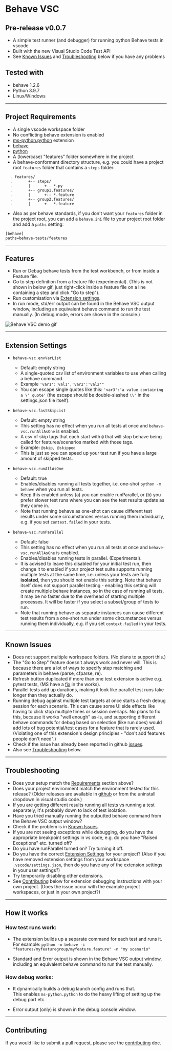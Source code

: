 # Behave VSC 

## Pre-release v0.0.7
- A simple test runner (and debugger) for running python Behave tests in vscode
- Built with the new Visual Studio Code Test API  
- See [Known Issues](#known-issues) and [Troubleshooting](#troubleshooting) below if you have any problems

## Tested with
- behave 1.2.6
- Python 3.9.7
- Linux/Windows

---
## Project Requirements
- A single vscode workspace folder
- No conflicting behave extension is enabled
- [ms-python.python](https://marketplace.visualstudio.com/items?itemName=ms-python.python) extension
- [behave](https://behave.readthedocs.io)
- [python](https://www.python.org/) 
- A (lowercase) "features" folder somewhere in the project
- A behave-conformant directory structure, e.g. you could have a project root `features` folder that contains a `steps` folder:
```  
  . features/  
  .       +-- steps/  
  .       |      +-- *.py  
  .       +-- group1.features/  
  .       |      +-- *.feature  
  .       +-- group2.features/  
  .       |      +-- *.feature  
```
- Also as per behave standards, if you don't want your `features` folder in the project root, you can add a `behave.ini` file to your project root 
folder and add a `paths` setting:
```
[behave]
paths=behave-tests/features 
```

---
## Features

- Run or Debug behave tests from the test workbench, or from inside a Feature file.
- Go to step definition from a feature file (experimental). (This is not shown in below gif, just right-click inside a feature file on a line 
containing a step and click "Go to step").
- Run customisation via [Extension settings](#extension-settings).
- In run mode, std/err output can be found in the Behave VSC output window, including an equivalent behave command to run the test manually. 
(In debug mode, errors are shown in the console.)


![Behave VSC demo gif](https://github.com/jimasp/behave-vsc/raw/main/images/behave-vsc.gif)

---
## Extension Settings

- `behave-vsc.envVarList`
  - Default: empty string
  - A single-quoted csv list of environment variables to use when calling a behave command.
  - Example `'var1':'val1','var2':'val2'"`
  - You can escape single quotes like this: `'var3':'a value containing a \' quote'` (the escape should be double-slashed `\\'` in the 
  settings.json file itself).

- `behave-vsc.fastSkipList`
  - Default: empty string
  - This setting has no effect when you run all tests at once and `behave-vsc.runAllAsOne` is enabled. 
  - A csv of skip tags that each start with `@` that will stop behave being called for features/scenarios marked with those tags. 
  - Example: `@skip, @skipped` 
  - This is just so you can speed up your test run if you have a large amount of skipped tests. 

- `behave-vsc.runAllAsOne` 
  - Default: true
  - Enables/disables running all tests together, i.e. one-shot `python -m behave` when you run all tests. 
  - Keep this enabled unless (a) you can enable runParallel, or (b) you prefer slower test runs where you can see the test results update as they 
  come in. 
  - Note that running behave as one-shot can cause different test results under some circumstances versus running them individually, e.g. if you 
  set `context.failed` in your tests.

- `behave-vsc.runParallel`
  - Default: false
  - This setting has no effect when you run all tests at once and `behave-vsc.runAllAsOne` is enabled. 
  - Enables/disables running tests in parallel. (Experimental). 
  - It is advised to leave this disabled for your initial test 
run, then change it to enabled if your project test suite supports running multiple tests at the same time, i.e. unless your tests are 
fully **isolated**, then you should not enable this setting. Note that behave itself does not support parallel testing - enabling this setting 
will create multiple behave instances, so in the case of running all tests, it may be no faster due to the overhead of starting multiple processes. 
It will be faster if you select a subset/group of tests to run.  
  - Note that running behave as separate instances can cause different test results from a one-shot run under some circumstances versus running them 
  individually, e.g. if you set `context.failed` in your tests.  
 

---
## Known Issues
- Does not support multiple workspace folders. (No plans to support this.)
- The "Go to Step" feature doesn't always work and never will. This is because there are a lot of ways to specify step matching and parameters 
in behave (parse,  cfparse, re). 
- Refresh button duplicated if more than one test extension is active e.g. pytest tests, (MS have 
a [fix](https://github.com/microsoft/vscode/issues/139737) in the works).
- Parallel tests add up durations, making it look like parallel test runs take longer than they actually do.
- Running debug against multiple test targets at once starts a fresh debug session for each scenario. This can cause some UI side effects like 
having to click stop multiple times or session overlaps. No plans to fix this, because it works "well enough" as-is, and supporting different behave 
commands for debug based on selection (like run does) would add lots of bug potential/test cases for a feature that is rarely used. 
(Violating one of this extension's design principles - "don't add features people don't need".)
- Check if the issue has already been reported in github [issues](https://github.com/jimasp/behave-vsc/issues).
- Also see [Troubleshooting](#troubleshooting) below.

---
## Troubleshooting
- Does your setup match the [Requirements](#requirements) section above?
- Does your project environment match the environment tested for this release? (Older releases are available in 
[github](https://github.com/jimasp/behave-vsc/releases) or from the uninstall dropdown in visual studio code.)
- If you are getting different results running all tests vs running a test separately, it's probably down to lack of test isolation. 
- Have you tried manually running the outputted behave command from the Behave VSC output window?
- Check if the problem is in [Known Issues](#known-issues).
- If you are not seeing exceptions while debugging, do you have the appropriate breakpoint settings in vs code, e.g. do you have 
"Raised Exceptions" etc. turned off?
- Do you have runParallel turned on? Try turning it off.
- Do you have the correct [Extension Settings](#extension-settings) for your project? (Also if you have removed extension settings from your 
workspace `.vscode/settings.json`, then do you have any of the extension settings in your user settings?)
- Try temporarily disabling other extensions.
- See [Contributing](#contributing) below for extension debugging instructions with your own project. (Does the issue occur with the example 
project workspaces, or just in your own project?) 


---  
## How it works

### How test runs work:

- The extension builds up a separate command for each test and runs it. For example: 
`python -m behave -i "features/myfeaturegroup/myfeature.feature" -n "my scenario"`

- Standard and Error output is shown in the Behave VSC output window, including an equivalent behave command to run the test manually.


### How debug works:

- It dynamically builds a debug launch config and runs that.    
This enables `ms-python.python` to do the heavy lifting of setting up the debug port etc.

- Error output (only) is shown in the debug console window.


---
## Contributing

If you would like to submit a pull request, please see the [contributing](CONTRIBUTING.md) doc.


